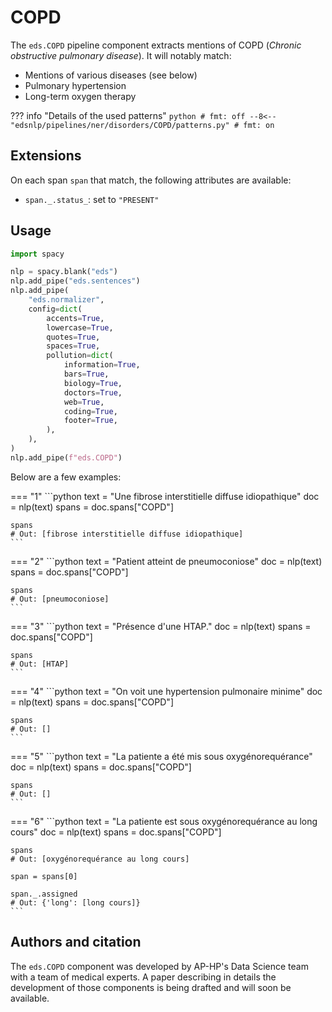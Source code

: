 # COPD

The `eds.COPD` pipeline component extracts mentions of COPD (*Chronic obstructive pulmonary disease*). It will notably match:

- Mentions of various diseases (see below)
- Pulmonary hypertension
- Long-term oxygen therapy

??? info "Details of the used patterns"
    <!-- no-check -->
    ```python
    # fmt: off
    --8<-- "edsnlp/pipelines/ner/disorders/COPD/patterns.py"
    # fmt: on
    ```
## Extensions

On each span `span` that match, the following attributes are available:

- `span._.status_`: set to `"PRESENT"`

## Usage

```python
import spacy

nlp = spacy.blank("eds")
nlp.add_pipe("eds.sentences")
nlp.add_pipe(
    "eds.normalizer",
    config=dict(
        accents=True,
        lowercase=True,
        quotes=True,
        spaces=True,
        pollution=dict(
            information=True,
            bars=True,
            biology=True,
            doctors=True,
            web=True,
            coding=True,
            footer=True,
        ),
    ),
)
nlp.add_pipe(f"eds.COPD")
```

Below are a few examples:




=== "1"
    ```python
    text = "Une fibrose interstitielle diffuse idiopathique"
    doc = nlp(text)
    spans = doc.spans["COPD"]

    spans
    # Out: [fibrose interstitielle diffuse idiopathique]
    ```



=== "2"
    ```python
    text = "Patient atteint de pneumoconiose"
    doc = nlp(text)
    spans = doc.spans["COPD"]

    spans
    # Out: [pneumoconiose]
    ```



=== "3"
    ```python
    text = "Présence d'une HTAP."
    doc = nlp(text)
    spans = doc.spans["COPD"]

    spans
    # Out: [HTAP]
    ```



=== "4"
    ```python
    text = "On voit une hypertension pulmonaire minime"
    doc = nlp(text)
    spans = doc.spans["COPD"]

    spans
    # Out: []
    ```



=== "5"
    ```python
    text = "La patiente a été mis sous oxygénorequérance"
    doc = nlp(text)
    spans = doc.spans["COPD"]

    spans
    # Out: []
    ```



=== "6"
    ```python
    text = "La patiente est sous oxygénorequérance au long cours"
    doc = nlp(text)
    spans = doc.spans["COPD"]

    spans
    # Out: [oxygénorequérance au long cours]

    span = spans[0]

    span._.assigned
    # Out: {'long': [long cours]}
    ```

## Authors and citation

The `eds.COPD` component was developed by AP-HP's Data Science team with a team of medical experts. A paper describing in details the development of those components is being drafted and will soon be available.
